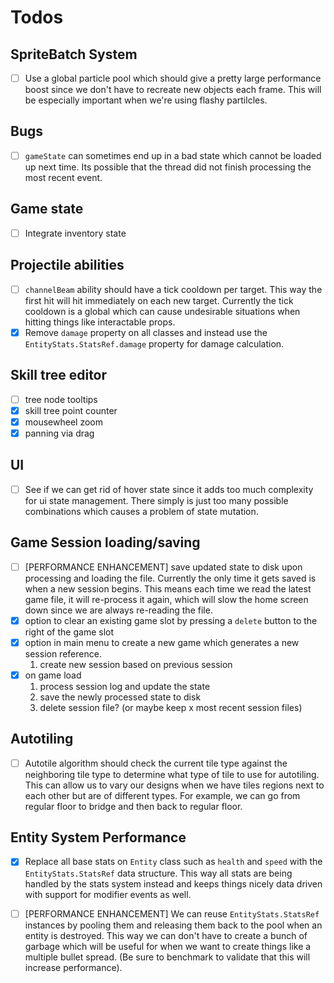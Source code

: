 # Todos

## SpriteBatch System
  - [ ] Use a global particle pool which should give a pretty large performance boost since we don't have to recreate new objects each frame. This will be especially important when we're using flashy partilcles.

## Bugs
  - [ ] `gameState` can sometimes end up in a bad state which cannot be loaded up next time. Its possible that the thread did not finish processing the most recent event.

## Game state
  - [ ] Integrate inventory state

## Projectile abilities
  - [ ] `channelBeam` ability should have a tick cooldown per target. This way the first hit will hit immediately on each new target. Currently the tick cooldown is a global which can cause undesirable situations when hitting things like interactable props.
  - [x] Remove `damage` property on all classes and instead use the `EntityStats.StatsRef.damage` property for damage calculation.

## Skill tree editor
  - [ ] tree node tooltips
  - [x] skill tree point counter
  - [x] mousewheel zoom
  - [x] panning via drag

## UI
  - [ ] See if we can get rid of hover state since it adds too much complexity for ui state management. There simply is just too many possible combinations which causes a problem of state mutation.

## Game Session loading/saving
  - [ ] [PERFORMANCE ENHANCEMENT] save updated state to disk upon processing and loading the file. Currently the only time it gets saved is when a new session begins. This means each time we read the latest game file, it will re-process it again, which will slow the home screen down since we are always re-reading the file.
  - [x] option to clear an existing game slot by pressing a `delete` button to the right of the game slot
  - [x] option in main menu to create a new game which generates a new session reference.
    1. create new session based on previous session
  - [x] on game load
    1. process session log and update the state
    2. save the newly processed state to disk
    3. delete session file? (or maybe keep x most recent session files)

## Autotiling
  - [ ] Autotile algorithm should check the current tile type against the neighboring tile type to determine what type of tile to use for autotiling. This can allow us to vary our designs when we have tiles regions next to each other but are of different types. For example, we can go from regular floor to bridge and then back to regular floor.

## Entity System Performance
  - [x] Replace all base stats on `Entity` class such as `health` and `speed` with the `EntityStats.StatsRef` data structure. This way all stats are being handled by the stats system instead and keeps things nicely data driven with support for modifier events as well.
  - [ ] [PERFORMANCE ENHANCEMENT] We can reuse `EntityStats.StatsRef` instances by pooling them and releasing them back to the pool when an entity is destroyed. This way we can don't have to create a bunch of garbage which will be useful for when we want to create things like a multiple bullet spread. (Be sure to benchmark to validate that this will increase performance).

